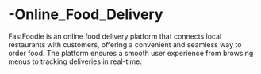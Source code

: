 # -Online_Food_Delivery
FastFoodie is an online food delivery platform that connects local restaurants with customers, offering a convenient and seamless way to order food. The platform ensures a smooth user experience from browsing menus to tracking deliveries in real-time.
